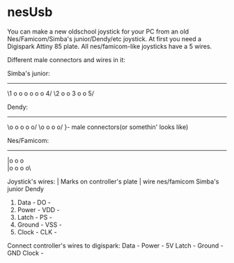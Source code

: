 # nesUsb
You can make a new oldschool joystick for your PC from an old Nes/Famicom/Simba's junior/Dendy/etc joystick.
At first you need a Digispark Attiny 85 plate. 
All nes/famicom-like joysticks have a 5 wires.

Different male connectors and wires in it:

Simba's junior:
_________________
\1 o o o o o o 4/
 \2 o o 3 o o 5/

Dendy:
___________
\o o o o o/
 \o o o o/			}- male connectors(or somethin' looks like) 

Nes/Famicom:
_______
|o o o \
|o o o o\

Joystick's wires:
     		|    Marks on controller's plate     |
wire		nes/famicom	Simba's junior	Dendy
 1.	Data	-		DO		-
 2.	Power	-		VDD		-
 3.	Latch	-		PS		-
 4.	Ground	-		VSS		-
 5.	Clock	-		CLK		-

Connect controller's wires to digispark:
Data	-
Power	- 5V
Latch	-
Ground	- GND
Clock	-
